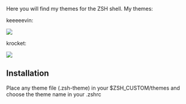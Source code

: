 Here you will find my themes for the ZSH shell.
My themes:

keeeeevin:

![]({{site.baseurl}}//Captura%20de%20pantalla%20de%202015-10-11%2023%3A53%3A46.png)

krocket:

![]({{site.baseurl}}//Captura%20de%20pantalla%20de%202015-10-11%2023%3A41%3A07.png)
## Installation

Place any theme file (.zsh-theme) in your $ZSH_CUSTOM/themes and choose the theme name in your .zshrc


